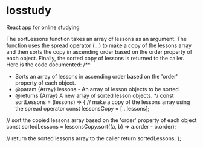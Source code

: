 # losstudy
React app for online studying

The sortLessons function takes an array of lessons as an argument.
The function uses the spread operator (...) to make a copy of the lessons array and then sorts the copy in ascending order based on the order property of each object. 
Finally, the sorted copy of lessons is returned to the caller.
Here is the code documented:
/**
 * Sorts an array of lessons in ascending order based on the 'order' property of each object.
 * @param {Array} lessons - An array of lesson objects to be sorted.
 * @returns {Array} A new array of sorted lesson objects.
 */
const sortLessons = (lessons) => {
  // make a copy of the lessons array using the spread operator
  const lessonsCopy = [...lessons];
  
  // sort the copied lessons array based on the 'order' property of each object
  const sortedLessons = lessonsCopy.sort((a, b) => a.order - b.order);
  
  // return the sorted lessons array to the caller
  return sortedLessons;
};

